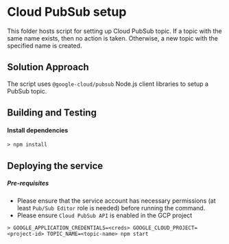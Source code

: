 # Cloud PubSub setup

This folder hosts script for setting up Cloud PubSub topic. If a topic with the same name exists, then no action is taken. Otherwise, a new topic with the specified name is created.

## Solution Approach
The script uses `@google-cloud/pubsub` Node.js client libraries to setup a PubSub topic.

## Building and Testing

#### Install dependencies
`> npm install`

## Deploying the service

##### Pre-requisites
* Please ensure that the service account has necessary permissions (at least `Pub/Sub Editor` role is needed) before running the command.
* Please ensure `Cloud PubSub API` is enabled in the GCP project

`> GOOGLE_APPLICATION_CREDENTIALS=<creds> GOOGLE_CLOUD_PROJECT=<project-id> TOPIC_NAME=<topic-name> npm start`

